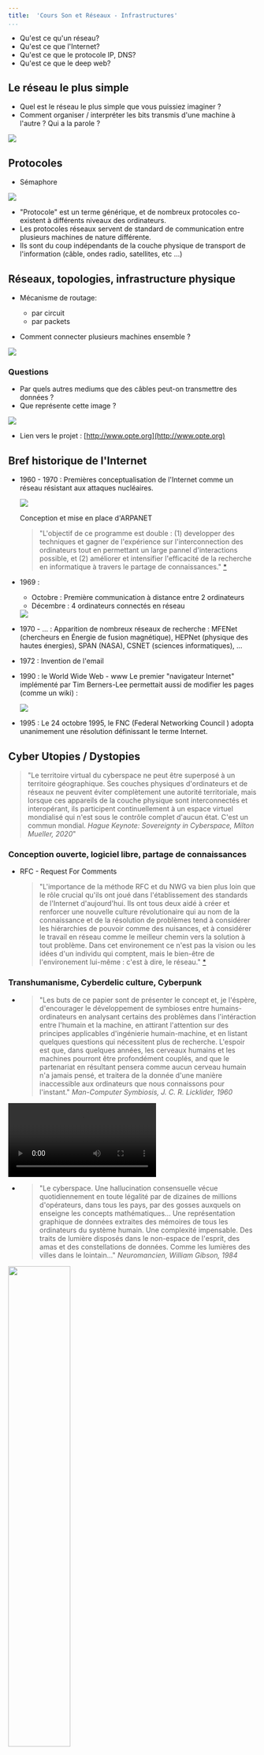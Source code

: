 ```yaml
---
title:  'Cours Son et Réseaux - Infrastructures'
...
```


- Qu'est ce qu'un réseau?
- Qu'est ce que l'Internet?
- Qu'est ce que le protocole IP, DNS?
- Qu'est ce que le deep web?

## Le réseau le plus simple

- Quel est le réseau le plus simple que vous puissiez imaginer ?
- Comment organiser / interpréter les bits transmis d'une machine à l'autre ? Qui a la parole ?

<img src="images/simplest-network.gif" />

## Protocoles

- Sémaphore

<img src="images/alphabet-semaphore.png" />

- "Protocole" est un terme générique, et de nombreux protocoles co-existent à différents niveaux des ordinateurs.
- Les protocoles réseaux servent de standard de communication entre plusieurs machines de nature différente.
- Ils sont du coup indépendants de la couche physique de transport de l'information (câble, ondes radio, satellites, etc ...)


## Réseaux, topologies, infrastructure physique

- Mécanisme de routage:
    - par circuit
    - par packets 

- Comment connecter plusieurs machines ensemble ?

<img src="images/topology-mesh.png" />

### Questions 

- Par quels autres mediums que des câbles peut-on transmettre des données ?
- Que représente cette image ?

<a href="http://www.opte.org/content/20150711.coords_10000x8000.png" target="_blank">
    <img src="images/internet-map.png" />
</a>

- Lien vers le projet : [http://www.opte.org](http://www.opte.org)

## Bref historique de l'Internet

- 1960 - 1970 : 
    Premières conceptualisation de l'Internet comme un réseau résistant aux attaques nucléaires. 

    <img src="images/rand-reseaux-topologies.png" />

    Conception et mise en place d'ARPANET

    > "L'objectif de ce programme est double : (1) developper des techniques et gagner de l'expérience sur l'interconnection des ordinateurs tout en permettant un large pannel d'interactions possible, et (2) améliorer et intensifier l'efficacité de la recherche en informatique à travers le partage de connaissances." [*](#the_conversation_how_internet_was_born)
    <!-- > "The objective of this program is twofold: (1) to develop techniques and obtain experience on interconnecting computers in such a way that a very broad class of interactions are possible, and (2) to improve and increase computer research productivity through resource sharing." [*](#the_conversation_how_internet_was_born) -->


- 1969 : 

    - Octobre : Première communication à distance entre 2 ordinateurs
    - Décembre : 4 ordinateurs connectés en réseau

    <img src="images/arpanet-1969.jpg" />

- 1970 - ... : Apparition de nombreux réseaux de recherche : MFENet (chercheurs en Énergie de fusion magnétique), HEPNet (physique des hautes énergies), SPAN (NASA), CSNET (sciences informatiques), ...

- 1972 : Invention de l'email

- 1990 : le World Wide Web - www
    Le premier "navigateur Internet" implémenté par Tim Berners-Lee permettait aussi de modifier les pages (comme un wiki) :

    <img src="images/first-www.gif" />

- 1995 : Le 24 octobre 1995, le FNC (Federal Networking Council
) adopta unanimement une résolution définissant le terme Internet.

## Cyber Utopies / Dystopies

> "Le territoire virtual du cyberspace ne peut être superposé à un territoire géographique. Ses couches physiques d'ordinateurs et de réseaux ne peuvent éviter complètement une autorité territoriale, mais lorsque ces appareils de la couche physique sont interconnectés et interopérant, ils participent continuellement à un espace virtuel mondialisé qui n'est sous le contrôle complet d'aucun état. C'est un commun mondial. *Hague Keynote: Sovereignty in Cyberspace, Milton Mueller, 2020*"
<!-- > The virtual territory of cyberspace does not map onto geographic territory. Its physical layer of computers and networks cannot completely avoid territorial authority, but when the physical layer devices are interconnected and interoperating they are participating continuously in a global virtual space that is not under any state’s complete control. It is a global commons. *Hague Keynote: Sovereignty in Cyberspace, Milton Mueller, 2020* -->


### Conception ouverte, logiciel libre, partage de connaissances

- RFC - Request For Comments

    > "L'importance de la méthode RFC et du NWG va bien plus loin que le rôle crucial qu'ils ont joué dans l'établissement des standards de l'Internet d'aujourd'hui. Ils ont tous deux aidé à créer et renforcer une nouvelle culture révolutionaire qui au nom de la connaissance et de la résolution de problèmes tend à considérer les hiérarchies de pouvoir comme des nuisances, et à considérer le travail en réseau comme le meilleur chemin vers la solution à tout problème. Dans cet environement ce n'est pas la vision ou les idées d'un individu qui comptent, mais le bien-être de l'environement lui-même : c'est à dire, le réseau." [*](#the_conversation_how_internet_was_born)
    <!-- > "The significance of both the RFC method and the NWG goes far beyond the critical part they played in setting up the standards for today’s Internet. Both helped shape and strengthen a new revolutionary culture that in the name of knowledge and problem-solving tends to disregard power hierarchies as nuisances, while highlighting networking as the only path to find the best solution to a problem, any problem. Within this kind of environment, it is not one’s particular vision or idea that counts, but the welfare of the environment itself: that is, the network."  -->

### Transhumanisme, Cyberdelic culture, Cyberpunk

- > "Les buts de ce papier sont de présenter le concept et, je l'éspère, d'encourager le développement de symbioses entre humains-ordinateurs en analysant certains des problèmes dans l'intéraction entre l'humain et la machine, en attirant l'attention sur des principes applicables d'ingénierie humain-machine, et en listant quelques questions qui nécessitent plus de recherche. L'espoir est que, dans quelques années, les cerveaux humains et les machines pourront être profondément couplés, and que le partenariat en résultant pensera comme aucun cerveau humain n'a jamais pensé, et traitera de la donnée d'une manière inaccessible aux ordinateurs que nous connaissons pour l'instant." *Man-Computer Symbiosis, J. C. R. Licklider, 1960*
<!-- > The purposes of this paper are to present the concept and, hopefully, to foster the development of man-computer symbiosis by analyzing some problems of interaction between men and computing machines, calling attention to applicable principles of man-machine engineering, and pointing out a few questions to which research answers are needed. The hope is that, in not too many years, human brains and computing machines will be coupled together very tightly, and that the resulting partnership will think as no human brain has ever thought and process data in a way not approached by the information-handling machines we know today.  -->

<video src="videos/the-future-is-not-what-it-used-to-be.mp4" controls></video>

- > "Le cyberspace. Une hallucination consensuelle vécue quotidiennement en toute légalité par de dizaines de millions d'opérateurs, dans tous les pays, par des gosses auxquels on enseigne les concepts mathématiques... Une représentation graphique de données extraites des mémoires de tous les ordinateurs du système humain. Une complexité impensable. Des traits de lumière disposés dans le non-espace de l'esprit, des amas et des constellations de données. Comme les lumières des villes dans le lointain..." *Neuromancien, William Gibson, 1984*

<img src="images/neuromancer.jpg" style="width:50%;" />

- > Sur Timothy Leary : "Les gens qui ont grandi en utilisant des appareils éléctroniques pour penser et communiquer constitueraient une nouvelle éspèce, que Leary appelle la "New Breed", our les "cyberpunks". Selon Leary, la "New Breed" est en train de créer une nouvelle société cybernétique et post-politique qui est basé sur les libertés individuelles, et fonctionne sur les principes cybernétiques d'auto-organisation et de feedback. Ce seraient une société qui n'opère pas sur les bases de l'obéissance et de la conformisation à un dogme - une société basée sur la reflexion individuelle, le savoir scientifique, l'échange rapide de faits à travers des réseaux de feedback, ..." *Think for Yourself; Question Authority, Arno Ruthofer, 1997*
<!-- > People who grew up using electronic appliances for thinking and communicating would constitute a new species, which Leary calls the New Breed, or the cyberpunks. Leary writes that the New Breed of the 80s and 90s are people who have learned how to use technology to reach their own private goals and change the world to the better. According to Leary, this New Breed is creating a new post-political cybernetic society which is based on personal freedom and functions according to the cybernetic principles of self-organization and feedback (I will explain these principles later). It would be a society that does not operate on the basis of obedience and conformity to dogma - a society based on individual thinking, scientific know-how, quick exchange of facts around feedback networks, high-tech ingenuity, and front-line creativity -->

- Mondo2000 [https://www.mondo2000.com/]()
- The Cyberpunk Project [http://project.cyberpunk.ru/]()
- LSD france culture Timothy Leary [https://www.franceculture.fr/emissions/lsd-la-serie-documentaire/explorations-psychedeliques-14-la-grande-croisade-de-timothy-leary]()

<img src="images/matrix-plug.jpg" />


### Le cyberspace disputé

- > "Cette nouvelle foi a emergé d'une fusion bizarre entre le bohémianisme culturel de San Francisco avec les industries de haute technologie de la Silicon Valley... l'Idéologie Californienne combine, dans la promiscuité, l'esprit libre des hippies avec le zèle entrepreunerial des yuppies." *The Californian Ideology, Richard Barbrook and Andy Cameron, 1995*
<!-- "This new faith has emerged from a bizarre fusion of the cultural bohemianism of San Francisco with the hi-tech industries of Silicon Valley...the Californian Ideology promiscuously combines the free-wheeling spirit of the hippies and the entrepreneurial zeal of the yuppies." -->

- Disputes noms de domaines : 
    - etoy.com : "virtual sit-in" [http://etoy.com/](http://etoy.com/)
    - .amazon : Amazon inc. VS Bolivia, Brazil, Colombia, Ecuador, Guyana, Peru, Suriname et Venezuela

- Révélations Snowden

<img src="images/prism1.jpg" />
<img src="images/prism2.jpg" />

- Cambridge Analytica, 2018

<img src="images/cambridge-analytica.jpg" />

- Tristan Harris, ancien design éthicien chez Google [https://www.tristanharris.com/](https://www.tristanharris.com/)

## Le protocole IP

**IP** est l'acronyme pour **Internet Protocol**, et le protocole central sur lequel l'Internet est construit.

La conception du protocole IP prend en compte les facteurs suivants :

- Chaque hôte (ordinateur, téléphone, ...) connecté au réseau doit être contactable
- Le réseau est organisé en une structure arborescente
- Le réseau n'est pas fiable

### Réseau par paquets

Découpe de données à envoyer en packets de taille maximale 65535 octets.

<img src="images/ip-packet-headers.png" />

Commutation de paquets ("packet switching"). Packets autonomes, sans garantie de livraison, sans garantie d'ordre d'arrivée.

<img src="images/packet-switching.jpg" />

### L'addresse IP

Système d'addressage (envoyeur, destinataire)

<img src="images/ip-sender-recipient.png" />

Structure d'une addresse IP

<img src="images/addresse-ipv4.svg" />

### Oeuvres de Net.art sur les addresses IP

1:1 (2), Lisa Jevbratt, 1999-2002 [lien](http://128.111.69.4/~jevbratt/1_to_1/interface_i/index.html)

<img src="images/lisa-jevbratt-1-1.png" />

every computer in the internet has a so - called "ip- adress". this is, so to say, the equivalent to a physical adress in the real world. but: in the real world the neighbour of e.g. a head of state won't be an anarchist. in cyberspace this is possible. this machine lets you find out something about cyber- neighbourhoods. [lien](http://archive.rhizome.org/artbase/29571/index.php)

<img src="images/neighbourhood-research.png" />

### Petit test IP

- Recherchez "what's my ip" avec votre téléphone / ordinateur. 
    - possédez vous la même IP ?

- Si vous possédez la même IP, déconnectez votre téléphone du réseau Wi-Fi pour être connecté en réseau mobile.
    - Et maintenant avez vous la même IP ?

- Maintenant cherchez votre localisation avec votre téléphone ET votre ordinateur
    - Où se trouvent vos deux appareils ? 

- Pour finir, trouvez l'addresse IP de votre téléphone et de votre ordinateur dans les paramètres (Android -> "À propos")
    - Est-elle la même que celle trouvée par le site internet "what's my ip" ?

### Comment sont attribuées les addresses IP?

- Assignement des addresses IPs : [https://www.iana.org/assignments/ipv4-address-space/ipv4-address-space.xhtml](https://www.iana.org/assignments/ipv4-address-space/ipv4-address-space.xhtml)

<img src="images/distribution-addresses-ipv4.png" style="background-color:white;max-width:15em;" />

- Addresse IP privée ≠ publique
    - Classe A : plage de 10.0.0.0 à 10.255.255.255
    - Classe B : plage de 172.16.0.0 à 172.31.255.255
    - Classe C : plage de 192.168.0.0 à 192.168.255.55


### Questions

- Que pouvez-vous dire maintenant sur les cartes de l'Internet [http://www.opte.org/the-internet/](http://www.opte.org/the-internet/) ?


## DNS

- "Domain Name Server"
- Sert à associer une addresse IP à un nom de domaine

### Lier un serveur en ligne à une url

- acheter un nom de domaine (ici j'utilise OVH, mais il y a de nombreux autres "registrars")

<img src="images/dns-manager.png" />

- ajouter **A record**. Le **A record** est le plus utilisé, mais en fonction du service que vous utilisez pour héberger votre site, il est possible que vous ayez à réaliser une opération différente.

<img src="images/dns-step1.png" />

- entrer l'addresse IP de votre site

<img src="images/dns-step2.png" />


## Le Wi-Fi

<img src="images/wifi-topology.gif" style="width:50%;" />

- addresse privées le plus souvent en 192.168.X.Y
    - pour voir l'addresse exacte, vérifiez sur un appareil (ordinateur ou téléphone connecté au Wi-Fi), et vous pourrez trouver `X`
- addresses dynamiques (technologie DHCP)
- pour paramétrer votre réseau Wi-Fi, vous devez vous connecter à `192.168.X.1` 


## Infrastructure de l'Internet

- Câbles sous-marins: [https://www.submarinecablemap.com/](https://www.submarinecablemap.com/)
- Satellites : [http://stuffin.space/](http://stuffin.space/), starlink ...
- Réseaux Wi-Fi : [https://wigle.net/](https://wigle.net/)
- Réseaux mobiles : 4G, 5G ... [pourquoi la 5G doit tuer le Wi-Fi](https://blogs.mediapart.fr/dominique-g-boullier/blog/310521/operateurs-contre-gafam-pourquoi-la-5g-doit-tuer-le-wifi)


## Les réseaux profonds

### deep web

### dark web

- TOR : https://torflow.uncharted.software/#?ML=0.791015625,51.39920565355378,3
- The pirate cinema, collectif DISNOVATION [https://vimeo.com/67518774](https://vimeo.com/67518774)
